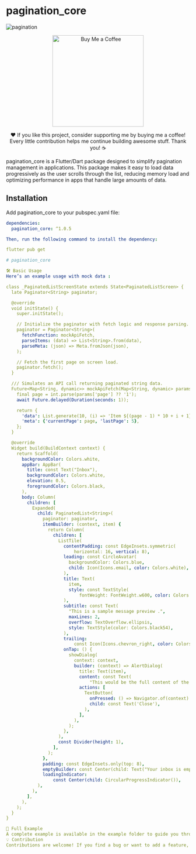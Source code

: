 # pagination_core

![pagination](https://github.com/user-attachments/assets/9f49bb83-df0f-4679-abe2-490e23e13436)
<p align="center">
  <a href="https://www.buymeacoffee.com/sonia_flutter" target="_blank">
    <img src="https://img.shields.io/badge/Buy%20Me%20a%20Coffee-FFDD00?style=for-the-badge&logo=buymeacoffee&logoColor=black" alt="Buy Me a Coffee" style="width: 250px; height: auto;">
  </a>
</p>

<p align="center">
  ❤️ If you like this project, consider supporting me by buying me a coffee! Every little contribution helps me continue building awesome stuff. Thank you! ☕
</p>

pagination_core is a Flutter/Dart package designed to simplify pagination management in applications. This package makes it easy to load data progressively as the user scrolls through the list, reducing memory load and optimizing performance in apps that handle large amounts of data.
## Installation

Add pagination_core to your pubspec.yaml file:

```yaml
dependencies:
  pagination_core: ^1.0.5

Then, run the following command to install the dependency:

flutter pub get

# pagination_core

🛠️ Basic Usage
Here’s an example usage with mock data :

class _PaginatedListScreenState extends State<PaginatedListScreen> {
  late Paginator<String> paginator;

  @override
  void initState() {
    super.initState();

    // Initialize the paginator with fetch logic and response parsing.
    paginator = Paginator<String>(
      fetchFunction: mockApiFetch,
      parseItems: (data) => List<String>.from(data),
      parseMeta: (json) => Meta.fromJson(json),
    );

    // Fetch the first page on screen load.
    paginator.fetch();
  }

  /// Simulates an API call returning paginated string data.
  Future<Map<String, dynamic>> mockApiFetch(Map<String, dynamic> params) async {
    final page = int.parse(params['page'] ?? '1');
    await Future.delayed(Duration(seconds: 1));

    return {
      'data': List.generate(10, (i) => 'Item ${(page - 1) * 10 + i + 1}'),
      'meta': {'currentPage': page, 'lastPage': 5},
    };
  }

  @override
  Widget build(BuildContext context) {
    return Scaffold(
      backgroundColor: Colors.white,
      appBar: AppBar(
        title: const Text("Inbox"),
        backgroundColor: Colors.white,
        elevation: 0.5,
        foregroundColor: Colors.black,
      ),
      body: Column(
        children: [
          Expanded(
            child: PaginatedList<String>(
              paginator: paginator,
              itemBuilder: (context, item) {
                return Column(
                  children: [
                    ListTile(
                      contentPadding: const EdgeInsets.symmetric(
                          horizontal: 16, vertical: 8),
                      leading: const CircleAvatar(
                        backgroundColor: Colors.blue,
                        child: Icon(Icons.email, color: Colors.white),
                      ),
                      title: Text(
                        item,
                        style: const TextStyle(
                            fontWeight: FontWeight.w600, color: Colors.black),
                      ),
                      subtitle: const Text(
                        "This is a sample message preview .",
                        maxLines: 2,
                        overflow: TextOverflow.ellipsis,
                        style: TextStyle(color: Colors.black54),
                      ),
                      trailing:
                          const Icon(Icons.chevron_right, color: Colors.grey),
                      onTap: () {
                        showDialog(
                          context: context,
                          builder: (context) => AlertDialog(
                            title: Text(item),
                            content: const Text(
                                "This would be the full content of the email/message."),
                            actions: [
                              TextButton(
                                onPressed: () => Navigator.of(context).pop(),
                                child: const Text('Close'),
                              ),
                            ],
                          ),
                        );
                      },
                    ),
                    const Divider(height: 1),
                  ],
                );
              },
              padding: const EdgeInsets.only(top: 8),
              emptyBuilder: const Center(child: Text("Your inbox is empty")),
              loadingIndicator:
                  const Center(child: CircularProgressIndicator()),
            ),
          ),
        ],
      ),
    );
  }
}

📄 Full Example
A complete example is available in the example folder to guide you through the integration into your project.
💡 Contribution
Contributions are welcome! If you find a bug or want to add a feature, feel free to submit a pull request.
